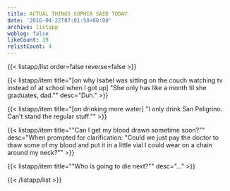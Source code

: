 ```yaml
---
title: ACTUAL THINGS SOPHIA SAID TODAY
date: '2016-04-22T07:01:58+00:00'
archive: listapp
weblog: false
likeCount: 39
relistCount: 4
---
```



{{< listapp/list order=false reverse=false >}}

   {{< listapp/item title="[on why Isabel was sitting on the couch watching tv instead of at school when I got up] \"She only has like a month til she graduates, dad.\""
      desc="Duh." >}}

   {{< listapp/item title="[on drinking more water] \"I only drink San Peligrino. Can't stand the regular stuff.\"" >}}

   {{< listapp/item title="\"Can I get my blood drawn sometime soon?\""
      desc="When prompted for clarification: \"Could we just pay the doctor to draw some of my blood and put it in a little vial I could wear on a chain around my neck?\"" >}}

   {{< listapp/item title="\"Who is going to die next?\""
      desc="..." >}}

{{< /listapp/list >}}
